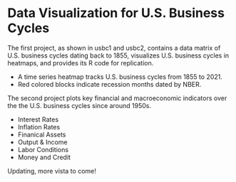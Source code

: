 # Data Visualization for U.S. Business Cycles

The first project, as shown in usbc1 and usbc2, contains a data matrix of U.S. business cycles dating back to 1855, visualizes U.S. business cycles in heatmaps, and provides its R code for replication. 
* A time series heatmap tracks U.S. business cycles from 1855 to 2021. 
* Red colored blocks indicate recession months dated by NBER.

The second project plots key financial and macroeconomic indicators over the the U.S. business cycles since around 1950s.
 * Interest Rates
 * Inflation Rates
 * Finanical Assets
 * Output & Income
 * Labor Conditions
 * Money and Credit

 Updating, more vista to come!
